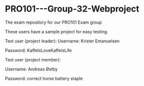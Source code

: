 # PRO101---Group-32-Webproject
The exam repository for our PRO101 Exam group


These users have a sample project for easy testing.


Test user (project leader):
  Username: Krister Emanuelsen
  
  Password: KaffeIsLoveKaffeIsLife
  
Test user (project member):

  Username: Andreas Østby
  
  
  Password: correct horse battery staple
